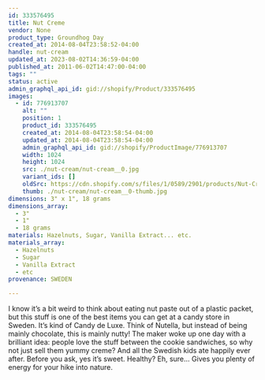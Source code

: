 ```yaml
---
id: 333576495
title: Nut Creme
vendor: None
product_type: Groundhog Day
created_at: 2014-08-04T23:58:52-04:00
handle: nut-cream
updated_at: 2023-08-02T14:36:59-04:00
published_at: 2011-06-02T14:47:00-04:00
tags: ""
status: active
admin_graphql_api_id: gid://shopify/Product/333576495
images:
  - id: 776913707
    alt: ""
    position: 1
    product_id: 333576495
    created_at: 2014-08-04T23:58:54-04:00
    updated_at: 2014-08-04T23:58:54-04:00
    admin_graphql_api_id: gid://shopify/ProductImage/776913707
    width: 1024
    height: 1024
    src: ./nut-cream/nut-cream__0.jpg
    variant_ids: []
    oldSrc: https://cdn.shopify.com/s/files/1/0589/2901/products/Nut-Cream.jpeg?v=1407211134
    thumb: ./nut-cream/nut-cream__0-thumb.jpg
dimensions: 3" x 1", 18 grams
dimensions_array:
  - 3"
  - 1"
  - 18 grams
materials: Hazelnuts, Sugar, Vanilla Extract... etc.
materials_array:
  - Hazelnuts
  - Sugar
  - Vanilla Extract
  - etc
provenance: SWEDEN

---
```


I know it’s a bit weird to think about eating nut paste out of a plastic packet, but this stuff is one of the best items you can get at a candy store in Sweden. It’s kind of Candy de Luxe. Think of Nutella, but instead of being mainly chocolate, this is mainly nutty! The maker woke up one day with a brilliant idea: people love the stuff between the cookie sandwiches, so why not just sell them yummy creme? And all the Swedish kids ate happily ever after. Before you ask, yes it’s sweet. Healthy? Eh, sure… Gives you plenty of energy for your hike into nature.